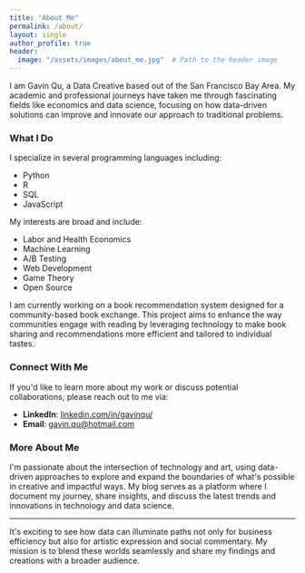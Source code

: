 ```yaml
---
title: "About Me"
permalink: /about/
layout: single
author_profile: true
header:
  image: "/assets/images/about_me.jpg"  # Path to the header image
---
```


I am Gavin Qu, a Data Creative based out of the San Francisco Bay Area. My academic and professional journeys have taken me through fascinating fields like economics and data science, focusing on how data-driven solutions can improve and innovate our approach to traditional problems.

### What I Do

I specialize in several programming languages including:
- Python
- R
- SQL
- JavaScript

My interests are broad and include:
- Labor and Health Economics
- Machine Learning
- A/B Testing
- Web Development
- Game Theory
- Open Source

I am currently working on a book recommendation system designed for a community-based book exchange. This project aims to enhance the way communities engage with reading by leveraging technology to make book sharing and recommendations more efficient and tailored to individual tastes.

### Connect With Me

If you'd like to learn more about my work or discuss potential collaborations, please reach out to me via:
- **LinkedIn**: [linkedin.com/in/gavinqu/](https://linkedin.com/in/gavinqu/)
- **Email**: [gavin.qu@hotmail.com](mailto:gavin.qu@hotmail.com)

### More About Me

I'm passionate about the intersection of technology and art, using data-driven approaches to explore and expand the boundaries of what's possible in creative and impactful ways. My blog serves as a platform where I document my journey, share insights, and discuss the latest trends and innovations in technology and data science.

---

It's exciting to see how data can illuminate paths not only for business efficiency but also for artistic expression and social commentary. My mission is to blend these worlds seamlessly and share my findings and creations with a broader audience.
